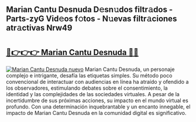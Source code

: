 ## Marian Cantu Desnuda D𝚎sn𝚞dos filtr𝚊dos - Parts-zyG Vid𝚎os f𝚘tos - N𝚞evas filtr𝚊ciones atr𝚊ctivas Nrw49

# <h2><a href="http://mbda2m.tromn.icu/?c=Marian+Cantu+Desnuda">🔗👉👉👉 Marian Cantu Desnuda 🔗🔗</a></h2>

[![Marian Cantu Desnuda nuevo](https://i.imgur.com/pEAQMta.gif)](http://mbda2m.tromn.icu/?c=Marian+Cantu+Desnuda)
Marian Cantu Desnuda, un personaje complejo e intrigante, desafía las etiquetas simples. Su método poco convencional de interactuar con audiencias en línea ha atraído y ofendido a los observadores, estimulando debates sobre el consentimiento, la identidad y las complejidades de las sociedades virtuales. A pesar de la incertidumbre de sus próximas acciones, su impacto en el mundo virtual es profundo. Con una determinación inquebrantable y un encanto innegable, el impacto de Marian Cantu Desnuda en la comunidad digital es significativo.
